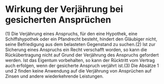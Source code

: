 # Wirkung der Verjährung bei gesicherten Ansprüchen

(1) Die Verjährung eines Anspruchs, für den eine Hypothek, eine Schiffshypothek oder ein Pfandrecht besteht, hindert den Gläubiger nicht, seine Befriedigung aus dem belasteten Gegenstand zu suchen.(2) Ist zur Sicherung eines Anspruchs ein Recht verschafft worden, so kann die Rückübertragung nicht auf Grund der Verjährung des Anspruchs gefordert werden. Ist das Eigentum vorbehalten, so kann der Rücktritt vom Vertrag auch erfolgen, wenn der gesicherte Anspruch verjährt ist.(3) Die Absätze 1 und 2 finden keine Anwendung auf die Verjährung von Ansprüchen auf Zinsen und andere wiederkehrende Leistungen. 

